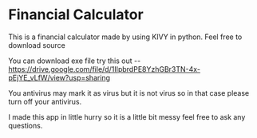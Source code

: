 # Financial Calculator
This is a financial calculator made by using KIVY in python. Feel free to download source 

You can download exe file try this out --
https://drive.google.com/file/d/1IIpbrdPE8YzhGBr3TN-4x-pEjYE_vLfW/view?usp=sharing
 
 You antivirus may mark it as virus but it is not virus so in that case please turn off your antivirus.
 
 I made this app in little hurry so it is a little bit messy feel free to ask any questions.
